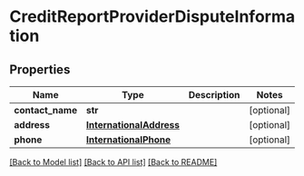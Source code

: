 # CreditReportProviderDisputeInformation

## Properties
Name | Type | Description | Notes
------------ | ------------- | ------------- | -------------
**contact_name** | **str** |  | [optional] 
**address** | [**InternationalAddress**](InternationalAddress.md) |  | [optional] 
**phone** | [**InternationalPhone**](InternationalPhone.md) |  | [optional] 

[[Back to Model list]](../README.md#documentation-for-models) [[Back to API list]](../README.md#documentation-for-api-endpoints) [[Back to README]](../README.md)



